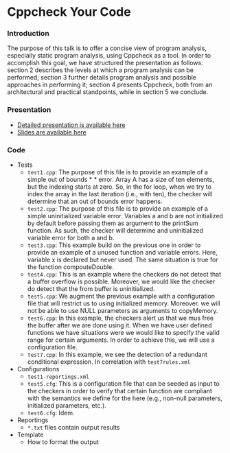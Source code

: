 Cppcheck Your Code
===

### Introduction
The purpose of this talk is to offer a concise view of program analysis, especially static program analysis, using Cppcheck as a tool. In order to accomplish this goal, we have structured the presentation as follows: section 2 describes the levels at which a program analysis can be performed; section 3  further details program analysis and possible approaches in performing it; section 4 presents Cppcheck, both from an architectural and practical standpoints, while in section 5 we conclude.

### Presentation
* [Detailed presentation is available here](https://docs.google.com/document/d/1jp3S_OWK9ShcKTnZFw57tMaT4-I5ZZAUeNsCyADN-4g/edit)
* [Slides are available here](https://docs.google.com/presentation/d/1XSpmvrk9W-sevYUNxFEf9g6Ps3Ta7DUJYNs1isw8_4k/edit)


### Code
* Tests
  * `test1.cpp`: The purpose of this file is to provide an example of a simple out of bounds * * error. Array A has a size of ten elements, but the indexing starts at zero. So, in the for loop, when we try to index the array in the last iteration (i.e., with ten), the checker will determine that an out of bounds error happens.
  * `test2.cpp`:  The purpose of this file is to provide an example of a simple uninitialized variable error. Variables a and b are not initialized by default before passing them as argument to the printSum function. As such, the checker will determine and uninitialized variable error for both a and b.
  * `test3.cpp`:  This example build on the previous one in order to provide an example of a unused function and variable errors. Here, variable x is declared but never used. The same situation is true for the function compouteDouble.
  * `test4.cpp`:  This is an example where the checkers do not detect that a buffer overflow is possible. Moreover, we would like the checker do detect that the from buffer is uninitialized.
  * `test5.cpp`: We augment the previous example with a configuration file that will restrict us to using initialized memory. Moreover. we will not be able to use NULL parameters as arguments to copyMemory.
  * `test6.cpp`:  In this example, the checkers alert us that we mus free the buffer after we are done using it. When we have user defined functions we have situations were we would like to specify the valid range for certain arguments. In order to achieve this, we will use a configuration file.
  * `test7.cpp`: In this example, we see the detection of a redundant conditional expression. In correlation with `test7rules.xml`
* Configurations
  * `test1-reportings.xml`
  * `test5.cfg`: This is a configuration file that can be seeded as input to the checkers in order to verify that certain function are compliant with the semantics we define for the here (e.g., non-null parameters, initialized parameters, etc.).
  * `test6.cfg`: Idem.
* Reportings
  * `*.txt` files contain output results
* Template
  * How to format the output

